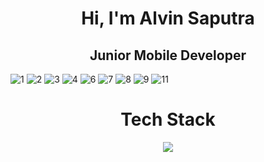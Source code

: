 <h1 align="center">Hi, I'm Alvin Saputra</h1>
<h2 align="center"> Junior Mobile Developer </h2>
<div align="center">
</div>


![1](https://github.com/user-attachments/assets/ed4911af-030a-4329-8d64-466a011d2dae)
![2](https://github.com/user-attachments/assets/c03c8e47-df13-4723-86e5-eb1d38b732a7)
![3](https://github.com/user-attachments/assets/fbd6f56e-d244-4cd1-9e7e-4ee424bf3672)
![4](https://github.com/user-attachments/assets/eafba2e0-63ac-42f1-bd81-2dbecbc281a3)
![6](https://github.com/user-attachments/assets/de74104e-db6d-4565-bab1-29074984ced0)
![7](https://github.com/user-attachments/assets/8b84f9a8-759b-480a-b56e-793412b79363)
![8](https://github.com/user-attachments/assets/63fc032c-dbcf-491e-b82b-e89cb8cd3ba0)
![9](https://github.com/user-attachments/assets/305055d5-3e65-47a4-9570-a4e61fc5bca5)
![11](https://github.com/user-attachments/assets/37a38334-a119-4ba5-974d-d906cae8e272)





<h1 align="center">Tech Stack</h1>

<p align="center">
  <a href="https://skillicons.dev">
    <img src="https://skillicons.dev/icons?i=flutter,dart,kotlin,firebase,python,flask,androidstudio,figma,vscode" />
  </a>
</p>

<!--
**Alvin-Saputra/Alvin-Saputra** is a ✨ _special_ ✨ repository because its `README.md` (this file) appears on your GitHub profile.

Here are some ideas to get you started:

- 🔭 I’m currently working on ...
- 🌱 I’m currently learning ...
- 👯 I’m looking to collaborate on ...
- 🤔 I’m looking for help with ...
- 💬 Ask me about ...
- 📫 How to reach me: ...
- 😄 Pronouns: ...
- ⚡ Fun fact: ...
-->
